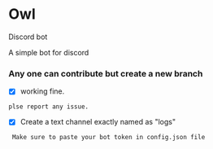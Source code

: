 # Owl
Discord bot

A simple bot for discord

### Any one can contribute but create a new branch

- [x] working fine.
```
plse report any issue.
```
- [x] Create a text channel exactly named as "logs"

```
 Make sure to paste your bot token in config.json file
```
